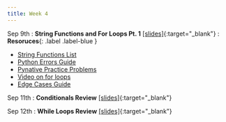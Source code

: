 ```yaml
---
title: Week 4
---
```


Sep 9th
: **String Functions and For Loops Pt. 1** [\[slides\]](https://docs.google.com/presentation/d/1ob6NLpC8NcjzZ0gliETMLHk5XuDhPu-9LJu9rj8zApI/edit?usp=sharing){:target="\_blank"}
: **Resoruces**{: .label .label-blue }
- [String Functions List](https://www.w3schools.com/python/python_ref_string.asp)
- [Python Errors Guide](https://docs.google.com/document/d/1S9DKwV66X5zdpiikkvXE7OnUneR4FRKem3v2xGc4zRg/edit?usp=sharing)
- [Pynative Practice Problems](https://pynative.com/python-if-else-and-for-loop-exercise-with-solutions/)
- [Video on for loops](https://www.youtube.com/watch?v=lNDgpDHlyRU)
- [Edge Cases Guide](https://docs.google.com/document/d/1erH8pX7RWOcaF2SLMjThGzq7nwDChwIruURsV9-wGN8/edit?usp=sharing)

Sep 11th
: **Conditionals Review** [\[slides\]](https://docs.google.com/presentation/d/19HAWtnZ0XHqxbU6c2sfkmfpoEP_I5otmgVOuLsnLYqs/edit?usp=sharing){:target="\_blank"}

Sep 12th
: **While Loops Review** [\[slides\]](https://docs.google.com/presentation/d/1DCSAaJXKmFB5ItFsB0Wmn7dKyEII9eAMs_wd2WKejSY/edit?usp=sharing){:target="\_blank"}